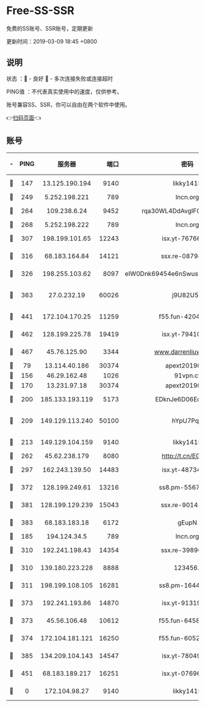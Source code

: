 # Free-SS-SSR

免费的SS账号、SSR账号，定期更新

更新时间：2019-03-09 18:45 +0800

## 说明

状态     ：🙂 - 良好 🙁 - 多次连接失败或连接超时

PING值   ：不代表真实使用中的速度，仅供参考。

账号兼容SS、SSR，你可以自由在两个软件中使用。

👉[扫码页面](https://liesauer.github.io/Free-SS-SSR/)👈

## 账号

|-|PING|服务器|端口|密码|加密方式|区域|
|:----:|:----:|:-----:|-----:|:----:|:----:|:----:|
|🙂|147|13.125.190.194|9140|likky1415|aes-256-cfb|KR|
|🙂|249|5.252.198.221|789|lncn.org|rc4|JP|
|🙂|264|109.238.6.24|9452|rqa30WL4DdAvgIFG6Fs3znzTa|aes-256-cfb|FR|
|🙂|268|5.252.198.222|789|lncn.org|rc4|JP|
|🙂|307|198.199.101.65|12243|isx.yt-76766830|aes-256-cfb|US|
|🙂|316|68.183.164.84|14121|ssx.re-08798532|aes-256-cfb|US|
|🙂|326|198.255.103.62|8097|eIW0Dnk69454e6nSwuspv9DmS201tQ0D|aes-256-cfb|US|
|🙂|363|27.0.232.19|60026|j9U82U53|xchacha20-ietf-poly1305|HK|
|🙂|441|172.104.170.25|11259|f55.fun-42045141|aes-256-cfb|SG|
|🙂|462|128.199.225.78|19419|isx.yt-79410902|aes-256-cfb|SG|
|🙂|467|45.76.125.90|3344|www.darrenliuwei.com|aes-256-cfb|AU|
|🙂|79|13.114.40.186|30374|apext2019006|chacha20|JP|
|🙂|156|46.29.162.48|1026|91vpn.cf|rc4-md5|RU|
|🙂|170|13.231.97.18|30374|apext2019006|chacha20|JP|
|🙂|200|185.133.193.119|5173|EDknJe6D06EoWDaw|aes-256-cfb|US|
|🙂|209|149.129.113.240|50100|hYpU7PqP|chacha20-ietf-poly1305|CN|
|🙂|213|149.129.104.159|9140|likky1415|aes-256-cfb|HK|
|🙂|262|45.62.238.179|8080|http://t.cn/EGJIyrl|rc4-md5|CA|
|🙂|297|162.243.139.50|14483|isx.yt-48734916|aes-256-cfb|US|
|🙂|372|128.199.249.61|13216|ss8.pm-55672488|aes-256-cfb|SG|
|🙂|381|128.199.129.239|15043|ssx.re-90145135|aes-256-cfb|SG|
|🙂|383|68.183.183.18|6172|gEupN|aes-256-cfb|SG|
|🙁|185|194.124.34.5|789|lncn.org|rc4|JP|
|🙁|310|192.241.198.43|14354|ssx.re-39890928|aes-256-cfb|US|
|🙁|310|139.180.223.228|8888|123456..|aes-256-cfb|JP|
|🙁|311|198.199.108.105|16281|ss8.pm-16442096|aes-256-cfb|US|
|🙁|373|192.241.193.86|14870|isx.yt-91319838|aes-256-cfb|US|
|🙁|373|45.56.106.48|10612|f55.fun-64589896|aes-256-cfb|US|
|🙁|374|172.104.181.121|16250|f55.fun-60522964|aes-256-cfb|SG|
|🙁|385|134.209.104.143|14547|isx.yt-78049863|aes-256-cfb|SG|
|🙁|451|68.183.189.217|16251|isx.yt-07696164|aes-256-cfb|SG|
|🙁|0|172.104.98.27|9140|likky1415|aes-256-cfb|JP|
